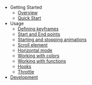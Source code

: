 - Getting Started
  - [Overview](overview.md)
  - [Quick Start](quick-start.md)
- Usage
  - [Defining keyframes](defining-keyframes.md)
  - [Start and End points](start-end-points.md)
  - [Starting and stopping animations](start-stop-animatios.md)
  - [Scroll element](scroll-element.md)
  - [Horizontal mode](horizontal-mode.md)
  - [Working with colors](working-with-color.md)
  - [Working with functions](working-with-functions.md)
  - [Hooks](hooks.md)
  - [Throttle](throttle.md)
- [Development](development.md)
